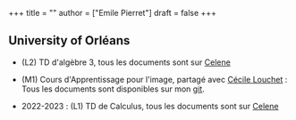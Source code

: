 +++
title = ""
author = ["Emile Pierret"]
draft = false
+++

## University of Orléans

- (L2) TD d'algèbre 3, tous les documents sont sur [Celene](https://celene.univ-orleans.fr/)

- (M1) Cours d'Apprentissage pour l'image, partagé avec [Cécile Louchet](https://www.idpoisson.fr/louchet/) : Tous les documents sont disponibles sur mon [git](https://github.com/emilePi/Apprentissage_pour_l_image_25).

- 2022-2023 : (L1) TD de Calculus, tous les documents sont sur [Celene](https://celene.univ-orleans.fr/)

